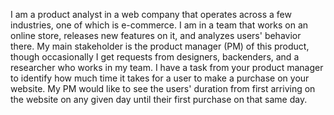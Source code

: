 I am a product analyst in a web company that operates across a few industries, one of which is e-commerce. I am in a team that works on an online store, releases new features on it, and analyzes users' behavior there. My main stakeholder is the product manager (PM) of this product, though occasionally I get requests from designers, backenders, and a researcher who works in my team. I have a task from your product manager to identify how much time it takes for a user to make a purchase on your website. My PM would like to see the users' duration from first arriving on the website on any given day until their first purchase on that same day.


